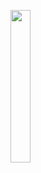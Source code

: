 <img width="25%" src="https://user-images.githubusercontent.com/31420144/103439084-8f57b180-4c6c-11eb-8c24-0abb7b28d4c2.png"></img>

